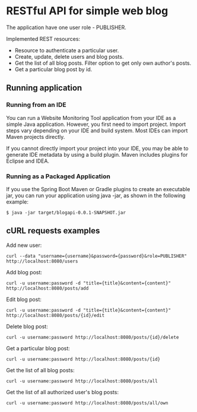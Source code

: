 # RESTful API for simple web blog

The application have one user role - PUBLISHER.

Implemented REST resources:
- Resource to authenticate a particular user.
- Create, update, delete users and blog posts.
- Get the list of all blog posts. Filter option to get only own author's posts.
- Get a particular blog post by id.

## Running application
### Running from an IDE
You can run a Website Monitoring Tool application from your IDE as a simple Java application. However, you first need to import project. Import steps vary depending on your IDE and build system. Most IDEs can import Maven projects directly. 

If you cannot directly import your project into your IDE, you may be able to generate IDE metadata by using a build plugin. Maven includes plugins for Eclipse and IDEA.

### Running as a Packaged Application

If you use the Spring Boot Maven or Gradle plugins to create an executable jar, you can run your application using java -jar, as shown in the following example:
```
$ java -jar target/blogapi-0.0.1-SNAPSHOT.jar
```

## cURL requests examples

Add new user:
```
curl --data "username={username}&password={password}&role=PUBLISHER" http://localhost:8080/users
```

Add blog post:
```
curl -u username:password -d "title={title}&content={content}" http://localhost:8080/posts/add
```

Edit blog post:
```
curl -u username:password -d "title={title}&content={content}" http://localhost:8080/posts/{id}/edit
```

Delete blog post:
```
curl -u username:password http://localhost:8080/posts/{id}/delete
```

Get a particular blog post:
```
curl -u username:password http://localhost:8080/posts/{id}
```

Get the list of all blog posts:
```
curl -u username:password http://localhost:8080/posts/all
```

Get the list of all authorized user's blog posts:
```
curl -u username:password http://localhost:8080/posts/all/own
```
